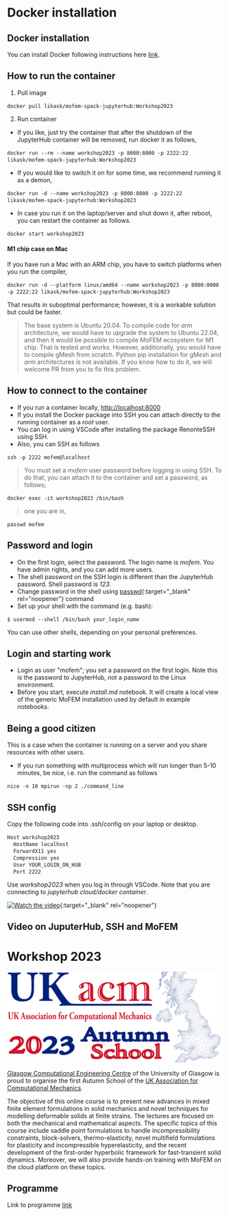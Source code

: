 # Docker installation

## Docker installation

You can install Docker following instructions here [link](https://docs.docker.com/engine/install/).

## How to run the container

1. Pull image

~~~~
docker pull likask/mofem-spack-jupyterhub:Workshop2023
~~~~

2. Run container

- If you like, just try the container that after the shutdown of the JupyterHub container will be removed, run docker it as follows, 
~~~~
docker run --rm --name workshop2023 -p 8000:8000 -p 2222:22 likask/mofem-spack-jupyterhub:Workshop2023
~~~~

- If you would like to switch it on for some time, we recommend running it as a demon,
~~~~~
docker run -d --name workshop2023 -p 8000:8000 -p 2222:22 likask/mofem-spack-jupyterhub:Workshop2023
~~~~~

- In case you run it on the laptop/server and shut down it, after reboot, you can restart the container as follows.
~~~~~
docker start workshop2023
~~~~~

#### M1 chip case on Mac

If you have run a Mac with an ARM chip, you have to switch platforms when you run the compiler,
~~~~~~
docker run -d --platform linux/amd64 --name workshop2023 -p 8000:8000 -p 2222:22 likask/mofem-spack-jupyterhub:Workshop2023
~~~~~~
That results in suboptimal performance; however, it is a workable solution but could be faster. 

> The base system is Ubuntu 20.04. To compile code for *arm* architecture, we would have to upgrade the system to Ubuntu 22.04, and then it would be possible to compile MoFEM ecosystem for M1 chip. That is tested and works. However, additionally, you would have to compile gMesh from scratch. Python pip installation for gMesh and *arm* architectures is not available. If you know how to do it, we will welcome PR from you to fix this problem.

## How to connect to the container

- If you run a container locally, [http://localhost:8000](http://localhost:8000)
- If you install the Docker package into SSH you can attach directly to the running container as a *root* user.
- You can log in using VSCode after installing the package RenonteSSH using SSH.
- Also, you can SSH as follows
~~~~~
ssh -p 2222 mofem@localhost
~~~~~

> You must set a *mofem* user password before logging in using SSH. To do that, you can attach it to the container and set a password, as follows;
~~~~
docker exec -it workshop2023 /bin/bash
~~~~
> one you are in,
~~~~
passwd mofem 
~~~~ 

## Password and login

- On the first login, select the password. The login name is *mofem*. You have admin rights, and you can add more users.
- The shell password on the SSH login is different than the JupyterHub password. Shell password is *123*.
- Change password in the shell using [passwd](https://man7.org/linux/man-pages/man1/passwd.1.html){:target="_blank" rel="noopener"} command
- Set up your shell with the command (e.g. bash):
~~~~
$ usermod --shell /bin/bash your_login_name
~~~~
You can use other shells, depending on your personal preferences.

## Login and starting work

- Login as user "mofem"; you set a password on the first login. Note this is the password to JupyterHub, not a password to the Linux environment.
- Before you start, execute *install.md* notebook. It will create a local view of the generic MoFEM installation used by default in example notebooks.

## Being a good citizen

This is a case when the container is running on a server and you share resources with other users.

- If you run something with multiprocess which will run longer than 5-10 minutes, be nice, i.e. run the command as follows
~~~~
nice -n 10 mpirun -np 2 ./command_line
~~~~

## SSH config

Copy the following code into .ssh/config on your laptop or desktop.
~~~~
Host workshop2023
  HostName localhost
  ForwardX11 yes
  Compression yes
  User YOUR_LOGIN_ON_HUB
  Port 2222
~~~~

Use *workshop2023* when you log in through VSCode. Note that you are connecting to *jupyterhub cloud/docker container*.

[![Watch the video](https://img.youtube.com/vi/xL3J8VHig68/hqdefault.jpg)](https://youtu.be/xL3J8VHig68){:target="_blank" rel="noopener"}

## Video on JuputerHub, SSH and MoFEM

# Workshop 2023

![WorkshopLogo2023](figures/WorkshopLogo2023.png)

[Glasgow Computational Engineering Centre](https://www.gla.ac.uk/research/az/gcec/) of the University of Glasgow  is proud to organise the first Autumn School of the [UK Association for Computational Mechanics](https://ukacm.org).

The objective of this online course is to present new advances in mixed finite element formulations in solid mechanics and novel techniques for modelling deformable solids at finite strains. The lectures are focused on both the mechanical and mathematical aspects.  The specific topics of this course include saddle point formulations to handle incompressibility constraints, block-solvers, thermo-elasticity, novel multifield formulations for plasticity and incompressible hyperelasticity, and the recent development of the first-order hyperbolic framework for fast-transient solid dynamics. Moreover, we will also provide hands-on training with MoFEM on the cloud platform on these topics.

## Programme

Link to programme [link](https://drive.google.com/file/d/17aD4O-mxYrhhLBaUtaC6G61ZZh1P1Dwy/view)


